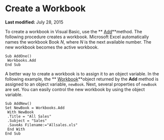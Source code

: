 
# Create a Workbook

 **Last modified:** July 28, 2015

To create a workbook in Visual Basic, use the  ** [Add](ea9f2a2c-3cad-0c35-37b5-82da2f24b876.md)**method. The following procedure creates a workbook. Microsoft Excel automatically names the workbook Book _N_, where  _N_ is the next available number. The new workbook becomes the active workbook.



```
Sub AddOne() 
 Workbooks.Add 
End Sub
```

A better way to create a workbook is to assign it to an object variable. In the following example, the  ** [Workbook](8c00aa60-c974-eed3-0812-3c9625eb0d4c.md)**object returned by the  **Add** method is assigned to an object variable, `newBook`. Next, several properties of  `newBook` are set. You can easily control the new workbook by using the object variable.



```
Sub AddNew() 
Set NewBook = Workbooks.Add 
 With NewBook 
 .Title = "All Sales" 
 .Subject = "Sales" 
 .SaveAs Filename:="Allsales.xls" 
 End With 
End Sub
```

